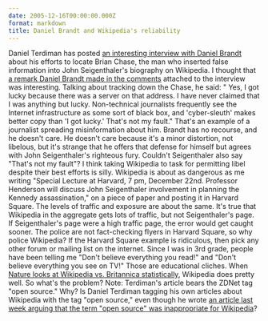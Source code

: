 ```yaml
---
date: 2005-12-16T00:00:00.000Z
format: markdown
title: Daniel Brandt and Wikipedia's reliability
---
```


Daniel Terdiman has posted <a href="http://news.zdnet.com/2100-9588_22-5996542.html?tag=nl.e540">an interesting interview with Daniel Brandt</a> about his efforts to locate Brian Chase, the man who inserted false information into John Seigenthaler's biography on Wikipedia. I thought that <a href="http://news.zdnet.com/5208-9588-0.html?forumID=1&#38;threadID=16038&#38;messageID=317987&#38;start=-1">a remark Daniel Brandt made in the comments</a> attached to the interview was interesting. Talking about tracking down the Chase, he said: " Yes, I got lucky because there was a server on that address. I have never claimed that I was anything but lucky. Non-technical journalists frequently see the Internet infrastructure as some sort of black box, and 'cyber-sleuth' makes better copy than 'I got lucky.' That's not my fault."
That's an example of a journalist spreading misinformation about him. Brandt has no recourse, and he doesn't care. He doesn't care because it's a minor distortion, not libelous, but it's strange that he offers that defense for himself but agrees with John Seigenthaler's righteous fury. Couldn't Seigenthaler also say "That's not my fault"?
I think taking Wikipedia to task for permitting libel despite their best efforts is silly. Wikipedia is about as dangerous as me writing "Special Lecture at Harvard, 7 pm, December 22nd. Professor Henderson will discuss John Seigenthaler involvement in planning the Kennedy assassination," on a piece of paper and posting it in Harvard Square. The levels of traffic and exposure are about the same. It's true that Wikipedia in the aggregate gets lots of traffic, but not Seigenthaler's page. If Seigenthaler's page were a high traffic page, the error would get caught sooner. The police are not fact-checking flyers in Harvard Square, so why police Wikipedia? If the Harvard Square example is ridiculous, then pick any other forum or mailing list on the internet.
Since I was in 3rd grade, people have been telling me "Don't believe everything you read!" and "Don't believe everything you see on TV!" Those are educational cliches. When <a href="http://www.nature.com/news/2005/051212/full/438900a.html">Nature looks at Wikipedia vs. Britannica statistically</a>, Wikipedia does pretty well. So what's the problem?
Note: Terdiman's article bears the ZDNet tag "open source." Why? Is Daniel Terdiman tagging his own articles about Wikipedia with the tag "open source," even though he wrote <a href="http://news.zdnet.com/2100-9588_22-5988267.html">an article last week arguing that the term "open source" was inappropriate for Wikipedia</a>?

